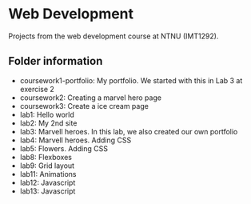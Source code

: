 # Web Development
Projects from the web development course at NTNU (IMT1292).

## Folder information
- coursework1-portfolio: My portfolio. We started with this in Lab 3 at exercise 2
- coursework2: Creating a marvel hero page
- coursework3: Create a ice cream page
- lab1: Hello world
- lab2: My 2nd site
- lab3: Marvell heroes. In this lab, we also created our own portfolio
- lab4: Marvell heroes. Adding CSS
- lab5: Flowers. Adding CSS
- lab8: Flexboxes
- lab9: Grid layout
- lab11: Animations
- lab12: Javascript
- lab13: Javascript
